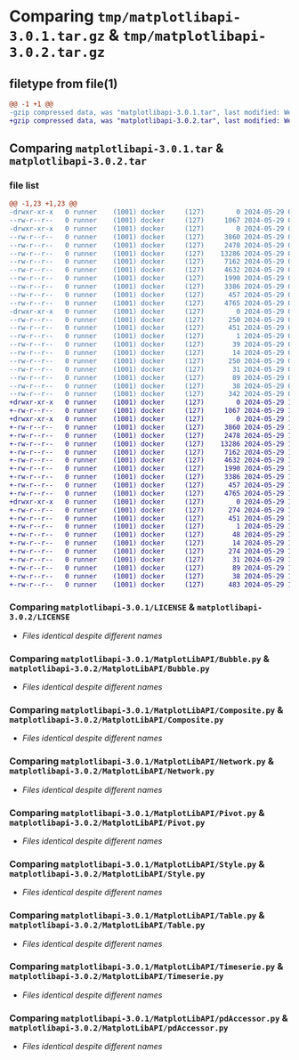 # Comparing `tmp/matplotlibapi-3.0.1.tar.gz` & `tmp/matplotlibapi-3.0.2.tar.gz`

## filetype from file(1)

```diff
@@ -1 +1 @@
-gzip compressed data, was "matplotlibapi-3.0.1.tar", last modified: Wed May 29 09:25:37 2024, max compression
+gzip compressed data, was "matplotlibapi-3.0.2.tar", last modified: Wed May 29 10:07:56 2024, max compression
```

## Comparing `matplotlibapi-3.0.1.tar` & `matplotlibapi-3.0.2.tar`

### file list

```diff
@@ -1,23 +1,23 @@
-drwxr-xr-x   0 runner    (1001) docker     (127)        0 2024-05-29 09:25:37.717265 matplotlibapi-3.0.1/
--rw-r--r--   0 runner    (1001) docker     (127)     1067 2024-05-29 09:25:33.000000 matplotlibapi-3.0.1/LICENSE
-drwxr-xr-x   0 runner    (1001) docker     (127)        0 2024-05-29 09:25:37.713265 matplotlibapi-3.0.1/MatplotLibAPI/
--rw-r--r--   0 runner    (1001) docker     (127)     3860 2024-05-29 09:25:33.000000 matplotlibapi-3.0.1/MatplotLibAPI/Bubble.py
--rw-r--r--   0 runner    (1001) docker     (127)     2478 2024-05-29 09:25:33.000000 matplotlibapi-3.0.1/MatplotLibAPI/Composite.py
--rw-r--r--   0 runner    (1001) docker     (127)    13286 2024-05-29 09:25:33.000000 matplotlibapi-3.0.1/MatplotLibAPI/Network.py
--rw-r--r--   0 runner    (1001) docker     (127)     7162 2024-05-29 09:25:33.000000 matplotlibapi-3.0.1/MatplotLibAPI/Pivot.py
--rw-r--r--   0 runner    (1001) docker     (127)     4632 2024-05-29 09:25:33.000000 matplotlibapi-3.0.1/MatplotLibAPI/Style.py
--rw-r--r--   0 runner    (1001) docker     (127)     1990 2024-05-29 09:25:33.000000 matplotlibapi-3.0.1/MatplotLibAPI/Table.py
--rw-r--r--   0 runner    (1001) docker     (127)     3386 2024-05-29 09:25:33.000000 matplotlibapi-3.0.1/MatplotLibAPI/Timeserie.py
--rw-r--r--   0 runner    (1001) docker     (127)      457 2024-05-29 09:25:33.000000 matplotlibapi-3.0.1/MatplotLibAPI/__init__.py
--rw-r--r--   0 runner    (1001) docker     (127)     4765 2024-05-29 09:25:33.000000 matplotlibapi-3.0.1/MatplotLibAPI/pdAccessor.py
-drwxr-xr-x   0 runner    (1001) docker     (127)        0 2024-05-29 09:25:37.717265 matplotlibapi-3.0.1/MatplotLibAPI.egg-info/
--rw-r--r--   0 runner    (1001) docker     (127)      250 2024-05-29 09:25:37.000000 matplotlibapi-3.0.1/MatplotLibAPI.egg-info/PKG-INFO
--rw-r--r--   0 runner    (1001) docker     (127)      451 2024-05-29 09:25:37.000000 matplotlibapi-3.0.1/MatplotLibAPI.egg-info/SOURCES.txt
--rw-r--r--   0 runner    (1001) docker     (127)        1 2024-05-29 09:25:37.000000 matplotlibapi-3.0.1/MatplotLibAPI.egg-info/dependency_links.txt
--rw-r--r--   0 runner    (1001) docker     (127)       39 2024-05-29 09:25:37.000000 matplotlibapi-3.0.1/MatplotLibAPI.egg-info/requires.txt
--rw-r--r--   0 runner    (1001) docker     (127)       14 2024-05-29 09:25:37.000000 matplotlibapi-3.0.1/MatplotLibAPI.egg-info/top_level.txt
--rw-r--r--   0 runner    (1001) docker     (127)      250 2024-05-29 09:25:37.717265 matplotlibapi-3.0.1/PKG-INFO
--rw-r--r--   0 runner    (1001) docker     (127)       31 2024-05-29 09:25:33.000000 matplotlibapi-3.0.1/README.md
--rw-r--r--   0 runner    (1001) docker     (127)       89 2024-05-29 09:25:33.000000 matplotlibapi-3.0.1/pyproject.toml
--rw-r--r--   0 runner    (1001) docker     (127)       38 2024-05-29 09:25:37.717265 matplotlibapi-3.0.1/setup.cfg
--rw-r--r--   0 runner    (1001) docker     (127)      342 2024-05-29 09:25:33.000000 matplotlibapi-3.0.1/setup.py
+drwxr-xr-x   0 runner    (1001) docker     (127)        0 2024-05-29 10:07:56.630848 matplotlibapi-3.0.2/
+-rw-r--r--   0 runner    (1001) docker     (127)     1067 2024-05-29 10:07:48.000000 matplotlibapi-3.0.2/LICENSE
+drwxr-xr-x   0 runner    (1001) docker     (127)        0 2024-05-29 10:07:56.626848 matplotlibapi-3.0.2/MatplotLibAPI/
+-rw-r--r--   0 runner    (1001) docker     (127)     3860 2024-05-29 10:07:48.000000 matplotlibapi-3.0.2/MatplotLibAPI/Bubble.py
+-rw-r--r--   0 runner    (1001) docker     (127)     2478 2024-05-29 10:07:48.000000 matplotlibapi-3.0.2/MatplotLibAPI/Composite.py
+-rw-r--r--   0 runner    (1001) docker     (127)    13286 2024-05-29 10:07:48.000000 matplotlibapi-3.0.2/MatplotLibAPI/Network.py
+-rw-r--r--   0 runner    (1001) docker     (127)     7162 2024-05-29 10:07:48.000000 matplotlibapi-3.0.2/MatplotLibAPI/Pivot.py
+-rw-r--r--   0 runner    (1001) docker     (127)     4632 2024-05-29 10:07:48.000000 matplotlibapi-3.0.2/MatplotLibAPI/Style.py
+-rw-r--r--   0 runner    (1001) docker     (127)     1990 2024-05-29 10:07:48.000000 matplotlibapi-3.0.2/MatplotLibAPI/Table.py
+-rw-r--r--   0 runner    (1001) docker     (127)     3386 2024-05-29 10:07:48.000000 matplotlibapi-3.0.2/MatplotLibAPI/Timeserie.py
+-rw-r--r--   0 runner    (1001) docker     (127)      457 2024-05-29 10:07:48.000000 matplotlibapi-3.0.2/MatplotLibAPI/__init__.py
+-rw-r--r--   0 runner    (1001) docker     (127)     4765 2024-05-29 10:07:48.000000 matplotlibapi-3.0.2/MatplotLibAPI/pdAccessor.py
+drwxr-xr-x   0 runner    (1001) docker     (127)        0 2024-05-29 10:07:56.630848 matplotlibapi-3.0.2/MatplotLibAPI.egg-info/
+-rw-r--r--   0 runner    (1001) docker     (127)      274 2024-05-29 10:07:56.000000 matplotlibapi-3.0.2/MatplotLibAPI.egg-info/PKG-INFO
+-rw-r--r--   0 runner    (1001) docker     (127)      451 2024-05-29 10:07:56.000000 matplotlibapi-3.0.2/MatplotLibAPI.egg-info/SOURCES.txt
+-rw-r--r--   0 runner    (1001) docker     (127)        1 2024-05-29 10:07:56.000000 matplotlibapi-3.0.2/MatplotLibAPI.egg-info/dependency_links.txt
+-rw-r--r--   0 runner    (1001) docker     (127)       48 2024-05-29 10:07:56.000000 matplotlibapi-3.0.2/MatplotLibAPI.egg-info/requires.txt
+-rw-r--r--   0 runner    (1001) docker     (127)       14 2024-05-29 10:07:56.000000 matplotlibapi-3.0.2/MatplotLibAPI.egg-info/top_level.txt
+-rw-r--r--   0 runner    (1001) docker     (127)      274 2024-05-29 10:07:56.630848 matplotlibapi-3.0.2/PKG-INFO
+-rw-r--r--   0 runner    (1001) docker     (127)       31 2024-05-29 10:07:48.000000 matplotlibapi-3.0.2/README.md
+-rw-r--r--   0 runner    (1001) docker     (127)       89 2024-05-29 10:07:48.000000 matplotlibapi-3.0.2/pyproject.toml
+-rw-r--r--   0 runner    (1001) docker     (127)       38 2024-05-29 10:07:56.630848 matplotlibapi-3.0.2/setup.cfg
+-rw-r--r--   0 runner    (1001) docker     (127)      483 2024-05-29 10:07:48.000000 matplotlibapi-3.0.2/setup.py
```

### Comparing `matplotlibapi-3.0.1/LICENSE` & `matplotlibapi-3.0.2/LICENSE`

 * *Files identical despite different names*

### Comparing `matplotlibapi-3.0.1/MatplotLibAPI/Bubble.py` & `matplotlibapi-3.0.2/MatplotLibAPI/Bubble.py`

 * *Files identical despite different names*

### Comparing `matplotlibapi-3.0.1/MatplotLibAPI/Composite.py` & `matplotlibapi-3.0.2/MatplotLibAPI/Composite.py`

 * *Files identical despite different names*

### Comparing `matplotlibapi-3.0.1/MatplotLibAPI/Network.py` & `matplotlibapi-3.0.2/MatplotLibAPI/Network.py`

 * *Files identical despite different names*

### Comparing `matplotlibapi-3.0.1/MatplotLibAPI/Pivot.py` & `matplotlibapi-3.0.2/MatplotLibAPI/Pivot.py`

 * *Files identical despite different names*

### Comparing `matplotlibapi-3.0.1/MatplotLibAPI/Style.py` & `matplotlibapi-3.0.2/MatplotLibAPI/Style.py`

 * *Files identical despite different names*

### Comparing `matplotlibapi-3.0.1/MatplotLibAPI/Table.py` & `matplotlibapi-3.0.2/MatplotLibAPI/Table.py`

 * *Files identical despite different names*

### Comparing `matplotlibapi-3.0.1/MatplotLibAPI/Timeserie.py` & `matplotlibapi-3.0.2/MatplotLibAPI/Timeserie.py`

 * *Files identical despite different names*

### Comparing `matplotlibapi-3.0.1/MatplotLibAPI/pdAccessor.py` & `matplotlibapi-3.0.2/MatplotLibAPI/pdAccessor.py`

 * *Files identical despite different names*

